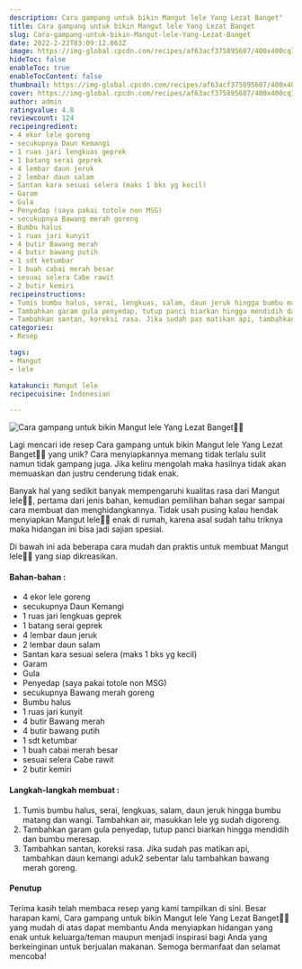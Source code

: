 ```yaml
---
description: Cara gampang untuk bikin Mangut lele Yang Lezat Banget"
title: Cara gampang untuk bikin Mangut lele Yang Lezat Banget
slug: Cara-gampang-untuk-bikin-Mangut-lele-Yang-Lezat-Banget
date: 2022-2-22T03:09:12.063Z
image: https://img-global.cpcdn.com/recipes/af63acf375895607/400x400cq70/photo.jpg
hideToc: false
enableToc: true
enableTocContent: false
thumbnail: https://img-global.cpcdn.com/recipes/af63acf375895607/400x400cq70/photo.jpg
cover: https://img-global.cpcdn.com/recipes/af63acf375895607/400x400cq70/photo.jpg
author: admin
ratingvalue: 4.8
reviewcount: 124
recipeingredient:
- 4 ekor lele goreng
- secukupnya Daun Kemangi
- 1 ruas jari lengkuas geprek
- 1 batang serai geprek
- 4 lembar daun jeruk
- 2 lembar daun salam
- Santan kara sesuai selera (maks 1 bks yg kecil)
- Garam
- Gula
- Penyedap (saya pakai totole non MSG)
- secukupnya Bawang merah goreng
- Bumbu halus
- 1 ruas jari kunyit
- 4 butir Bawang merah
- 4 butir bawang putih
- 1 sdt ketumbar
- 1 buah cabai merah besar
- sesuai selera Cabe rawit
- 2 butir kemiri
recipeinstructions:
- Tumis bumbu halus, serai, lengkuas, salam, daun jeruk hingga bumbu matang dan wangi. Tambahkan air, masukkan lele yg sudah digoreng.
- Tambahkan garam gula penyedap, tutup panci biarkan hingga mendidih dan bumbu meresap.
- Tambahkan santan, koreksi rasa. Jika sudah pas matikan api, tambahkan daun kemangi aduk2 sebentar lalu tambahkan bawang merah goreng.
categories:
- Resep

tags:
- Mangut
- lele

katakunci: Mangut lele
recipecuisine: Indonesian

---
```


![Cara gampang untuk bikin Mangut lele Yang Lezat Banget👩‍🍳](https://img-global.cpcdn.com/recipes/af63acf375895607/400x400cq70/photo.jpg)

Lagi mencari ide resep Cara gampang untuk bikin Mangut lele Yang Lezat Banget👩‍🍳 yang unik? Cara menyiapkannya memang tidak terlalu sulit namun tidak gampang juga. Jika keliru mengolah maka hasilnya tidak akan memuaskan dan justru cenderung tidak enak.

Banyak hal yang sedikit banyak mempengaruhi kualitas rasa dari Mangut lele👩‍🍳, pertama dari jenis bahan, kemudian pemilihan bahan segar sampai cara membuat dan menghidangkannya. Tidak usah pusing kalau hendak menyiapkan Mangut lele👩‍🍳 enak di rumah, karena asal sudah tahu triknya maka hidangan ini bisa jadi sajian spesial.

Di bawah ini ada beberapa cara mudah dan praktis untuk membuat Mangut lele👩‍🍳 yang siap dikreasikan.

<!--inarticleads1-->

#### Bahan-bahan :

- 4 ekor lele goreng
- secukupnya Daun Kemangi
- 1 ruas jari lengkuas geprek
- 1 batang serai geprek
- 4 lembar daun jeruk
- 2 lembar daun salam
- Santan kara sesuai selera (maks 1 bks yg kecil)
- Garam
- Gula
- Penyedap (saya pakai totole non MSG)
- secukupnya Bawang merah goreng
- Bumbu halus
- 1 ruas jari kunyit
- 4 butir Bawang merah
- 4 butir bawang putih
- 1 sdt ketumbar
- 1 buah cabai merah besar
- sesuai selera Cabe rawit
- 2 butir kemiri

<!--inarticleads2-->

#### Langkah-langkah membuat :

1. Tumis bumbu halus, serai, lengkuas, salam, daun jeruk hingga bumbu matang dan wangi. Tambahkan air, masukkan lele yg sudah digoreng.
1. Tambahkan garam gula penyedap, tutup panci biarkan hingga mendidih dan bumbu meresap.
1. Tambahkan santan, koreksi rasa. Jika sudah pas matikan api, tambahkan daun kemangi aduk2 sebentar lalu tambahkan bawang merah goreng.

#### Penutup

Terima kasih telah membaca resep yang kami tampilkan di sini. Besar harapan kami, Cara gampang untuk bikin Mangut lele Yang Lezat Banget👩‍🍳 yang mudah di atas dapat membantu Anda menyiapkan hidangan yang enak untuk keluarga/teman maupun menjadi inspirasi bagi Anda yang berkeinginan untuk berjualan makanan. Semoga bermanfaat dan selamat mencoba!